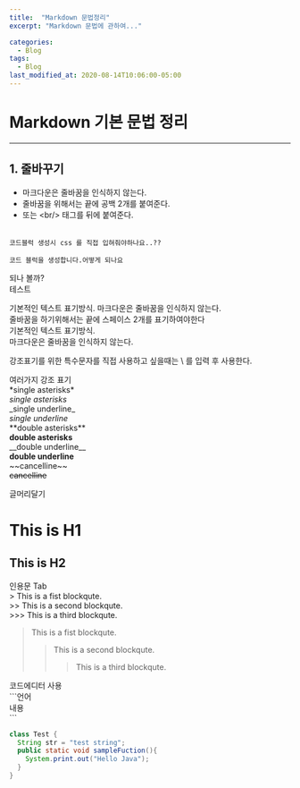 ```yaml
---
title:  "Markdown 문법정리"
excerpt: "Markdown 문법에 관하여..."

categories:
  - Blog
tags:
  - Blog
last_modified_at: 2020-08-14T10:06:00-05:00
---
```


# Markdown 기본 문법 정리  
--------  
## 1. 줄바꾸기  
- 마크다운은 줄바꿈을 인식하지 않는다.  
- 줄바꿈을 위해서는 끝에 공백 2개를 붙여준다.  
- 또는 \<br/> 태그를 뒤에 붙여준다.<br/><br/>

```
코드블럭 생성시 css 를 직접 입혀줘야하나요..??
```

<pre class='pre_light'>
<code>코드 블럭을 생성합니다.어떻게 되나요</code>
</pre>

되나 볼까?<br/>
테스트

기본적인 텍스트 표기방식. 마크다운은 줄바꿈을 인식하지 않는다.  
줄바꿈을 하기위해서는 끝에 스페이스 2개를 표기하여야한다  
기본적인 텍스트 표기방식.  
마크다운은 줄바꿈을 인식하지 않는다.  
  
강조표기를 위한 특수문자를 직접 사용하고 싶을때는 \\ 를 입력 후 사용한다.  

여러가지 강조 표기  
\*single asterisks\*  
*single asterisks*  
\_single underline\_  
_single underline_  
\*\*double asterisks\*\*  
**double asterisks**  
\_\_double underline\_\_  
__double underline__  
\~~cancelline\~~  
~~cancelline~~  
  
글머리달기  
# This is H1  
## This is H2  
  
인용문 Tab  
\> This is a fist blockqute.  
\>\> This is a second blockqute.  
\>\>\> This is a third blockqute.  
  
> This is a fist blockqute.  
>> This is a second blockqute.  
>>> This is a third blockqute.  
  
코드에디터 사용  
\`\`\`언어  
내용  
\`\`\`  
  
```java  
class Test {  
  String str = "test string";  
  public static void sampleFuction(){  
    System.print.out("Hello Java");  
  }  
}  
```
